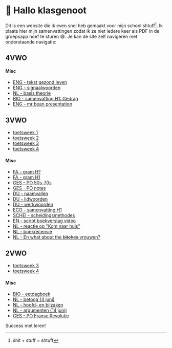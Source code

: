 # 👋 Hallo klasgenoot

Dit is een website die ik even snel heb gemaakt voor mijn school shtuff[^1]. Ik plaats hier mijn samenvattingen zodat ik ze niet iedere keer als PDF in de groepsapp hoef te sturen 😅. Je kan de site zelf navigeren met onderstaande navigatie:

## 4VWO

#### Misc

- [ENG - tekst gezond leven](4VWO/Misc/ENG%20-%20tekst%20gezond%20leven)
- [ENG - signaalwoorden](4VWO/Misc/ENG%20-%20signaalwoorden)
- [NL - basis theorie](4VWO/Misc/NL%20-%20basis%20theorie)
- [BIO - samenvatting H1: Gedrag](4VWO/Misc/BIO%20-%20samenvatting%20H1%20gedrag)
- [ENG - mr bean presentation](4VWO/Misc/ENG%20-%20mr%20bean%20presentation)

## 3VWO

- [toetsweek 1](3VWO/TW1/README.md)
- [toetsweek 2](3VWO/TW2/README.md)
- [toetsweek 3](3VWO/TW3/README.md)
- [toetsweek 4](3VWO/TW4/README.md)

#### Misc

- [FA - gram H?](3VWO/Misc/FA%20-%20gram%20Hx)
- [FA - gram H1](3VWO/Misc/FA%20-%20gram%20H1)
- [GES - PO 50s-70s](3VWO/Misc/GES%20-%20PO%2050s-70s)
- [GES - PO notes](3VWO/Misc/GES%20-%20PO%20notes)
- [DU - naamvallen](3VWO/Misc/DU%20-%20naamvallen)
- [DU - lidwoorden](3VWO/Misc/DU%20-%20lidwoorden)
- [DU - werkwoorden](3VWO/Misc/DU%20-%20werkwoorden)
- [ECO - samenvatting H1](3VWO/Misc/ECO%20-%20samenvatting%20H1)
- [SCHEI - scheidingsmethodes](3VWO/Misc/SCHEI%20-%20scheidingsmethodes)
- [EN - script boekverslag video](3VWO/Misc/EN%20-%20script%20boekverslag%20video)
- [NL - reactie op "Kom naar huis"](3VWO/Misc/NL%20-%20reactie%20op%20%22Kom%20naar%20huis%22)
- [NL - boekrecensie](3VWO/Misc/NL%20-%20boekrecensie)
- [NL - En what about the ~~bitches~~ vrouwen?](3VWO/Misc/NL%20-%20En%20what%20about%20the%20~~bitches~~%20vrouwen)




## 2VWO

- [toetsweek 3](2VWO/TW3/README.md)
- [toetsweek 4](2VWO/TW4/README.md)

#### Misc

- [BIO - eetdagboek](2VWO/Misc/BIO%20-%20eetdagboek)
- [NL - betoog (4 juni)](2VWO/Misc/NL%20-%20betoog%20%284%20juni%29)
- [NL - hoofd- en bijzaken](2VWO/Misc/NL%20-%20hoofd-%20en%20bijzaken)
- [NL - argumenten (14 juni)](2VWO/Misc/NL%20-%20argumenten%20%2814%20juni%29)
- [GES - PO Franse Revolutie](2VWO/Misc/GES%20-%20PO%20Franse%20Revolutie)



Success met leren!

[^1]: shit + stuff = shtuff
